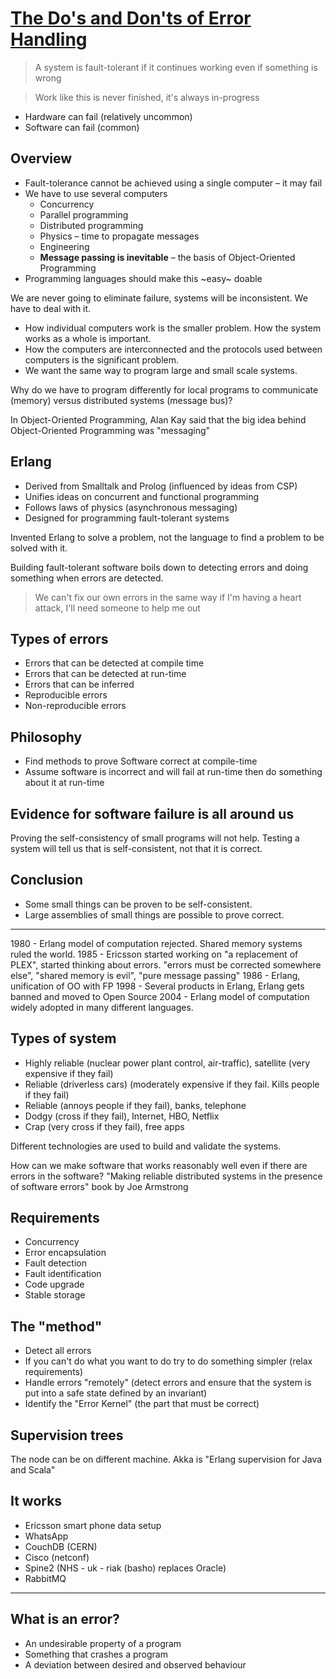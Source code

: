 # [The Do's and Don'ts of Error Handling](https://www.youtube.com/watch?v=TTM_b7EJg5E)

> A system is fault-tolerant if it continues working even if something is wrong

> Work like this is never finished, it's always in-progress

* Hardware can fail (relatively uncommon)
* Software can fail (common)

## Overview

* Fault-tolerance cannot be achieved using a single computer – it may fail
* We have to use several computers
    * Concurrency
    * Parallel programming
    * Distributed programming
    * Physics – time to propagate messages
    * Engineering
    * **Message passing is inevitable** – the basis of Object-Oriented Programming
* Programming languages should make this ~easy~ doable

We are never going to eliminate failure, systems will be inconsistent. We have to deal with it.

* How individual computers work is the smaller problem. How the system works as a whole is important.
* How the computers are interconnected and the protocols used between computers is the significant problem.
* We want the same way to program large and small scale systems.

Why do we have to program differently for local programs to communicate (memory) versus distributed systems (message bus)?

In Object-Oriented Programming, Alan Kay said that the big idea behind Object-Oriented Programming was "messaging"

## Erlang

* Derived from Smalltalk and Prolog (influenced by ideas from CSP)
* Unifies ideas on concurrent and functional programming
* Follows laws of physics (asynchronous messaging)
* Designed for programming fault-tolerant systems

Invented Erlang to solve a problem, not the language to find a problem to be solved with it.

Building fault-tolerant software boils down to detecting errors and doing something when errors are detected.

> We can't fix our own errors in the same way if I'm having a heart attack, I'll need someone to help me out

## Types of errors

* Errors that can be detected at compile time
* Errors that can be detected at run-time
* Errors that can be inferred
* Reproducible errors
* Non-reproducible errors

## Philosophy

* Find methods to prove Software correct at compile-time
* Assume software is incorrect and will fail at run-time then do something about it at run-time

## Evidence for software failure is all around us

Proving the self-consistency of small programs will not help. Testing a system will tell us that is self-consistent, not that it is correct.

## Conclusion

* Some small things can be proven to be self-consistent.
* Large assemblies of small things are possible to prove correct.

---

1980 - Erlang model of computation rejected. Shared memory systems ruled the world.
1985 - Ericsson started working on "a replacement of PLEX", started thinking about errors. "errors must be corrected somewhere else", "shared memory is evil", "pure message passing"
1986 - Erlang, unification of OO with FP
1998 - Several products in Erlang, Erlang gets banned and moved to Open Source
2004 - Erlang model of computation widely adopted in many different languages.

## Types of system

* Highly reliable (nuclear power plant control, air-traffic), satellite (very expensive if they fail)
* Reliable (driverless cars) (moderately expensive if they fail. Kills people if they fail)
* Reliable (annoys people if they fail), banks, telephone
* Dodgy (cross if they fail), Internet, HBO, Netflix
* Crap (very cross if they fail), free apps

Different technologies are used to build and validate the systems.

How can we make software that works reasonably well even if there are errors in the software? "Making reliable distributed systems in the presence of software errors" book by Joe Armstrong

## Requirements

* Concurrency
* Error encapsulation
* Fault detection
* Fault identification
* Code upgrade
* Stable storage

## The "method"

* Detect all errors
* If you can't do what you want to do try to do something simpler (relax requirements)
* Handle errors "remotely" (detect errors and ensure that the system is put into a safe state defined by an invariant)
* Identify the "Error Kernel" (the part that must be correct)

## Supervision trees

The node can be on different machine. Akka is "Erlang supervision for Java and Scala"

## It works

* Ericsson smart phone data setup
* WhatsApp
* CouchDB (CERN)
* Cisco (netconf)
* Spine2 (NHS - uk - riak (basho) replaces Oracle)
* RabbitMQ

---

## What is an error?

* An undesirable property of a program
* Something that crashes a program
* A deviation between desired and observed behaviour